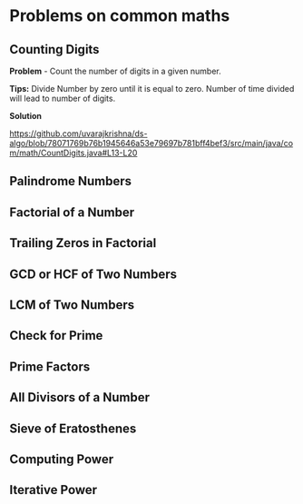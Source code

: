 # Problems on common maths

## Counting Digits

**Problem** - Count the number of digits in a given number.

**Tips:** Divide Number by zero until it is equal to zero. Number of time divided will lead to 
number of digits.

**Solution** 

https://github.com/uvarajkrishna/ds-algo/blob/78071769b76b1945646a53e79697b781bff4bef3/src/main/java/com/math/CountDigits.java#L13-L20

## Palindrome Numbers

## Factorial of a Number

## Trailing Zeros in Factorial

## GCD or HCF of Two Numbers

## LCM of Two Numbers

## Check for Prime

## Prime Factors

## All Divisors of a Number

## Sieve of Eratosthenes

## Computing Power

## Iterative Power